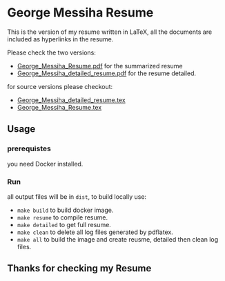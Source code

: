 # George Messiha Resume

This is the version of my resume written in LaTeX,
all the documents are included as hyperlinks in the resume.

Please check the two versions:
- [George_Messiha_Resume.pdf](https://github.com/georgemessiha22/resume/releases/latest/download/George_Messiha_Resume.pdf) for the summarized resume
- [George_Messiha_detailed_resume.pdf](https://github.com/georgemessiha22/resume/releases/latest/download/George_Messiha_detailed_resume.pdf) for the
  resume detailed.

for source versions please checkout:
  - [George_Messiha_detailed_resume.tex](George_Messiha_detailed_resume.tex)
  - [George_Messiha_Resume.tex](George_Messiha_Resume.tex)


## Usage

### prerequistes
you need Docker installed.

### Run
all output files will be in `dist`, to build locally use:
 - `make build` to build docker image.
 - `make resume` to compile resume.
 - `make detailed` to get full resume.
 - `make clean` to delete all log files generated by pdflatex.
 - `make all` to build the image and create reusme, detailed then clean log files.

## Thanks for checking my Resume
